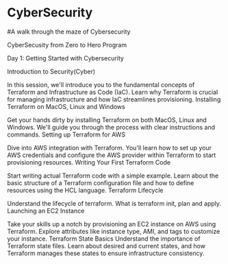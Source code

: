 # CyberSecurity

  #A walk through the maze of Cybersecurity 

CyberSecusity from Zero to Hero Program

Day 1: Getting Started with Cybersecurity 

Introduction to Security(Cyber)

In this session, we'll introduce you to the fundamental concepts of Terraform and Infrastructure as Code (IaC). Learn why Terraform is crucial for managing infrastructure and how IaC streamlines provisioning.
Installing Terraform on MacOS, Linux and Windows

Get your hands dirty by installing Terraform on both MacOS, Linux and Windows. We'll guide you through the process with clear instructions and commands.
Setting up Terraform for AWS

Dive into AWS integration with Terraform. You'll learn how to set up your AWS credentials and configure the AWS provider within Terraform to start provisioning resources.
Writing Your First Terraform Code

Start writing actual Terraform code with a simple example. Learn about the basic structure of a Terraform configuration file and how to define resources using the HCL language.
Terraform Lifecycle

Understand the lifecycle of terraform. What is terraform init, plan and apply.
Launching an EC2 Instance

Take your skills up a notch by provisioning an EC2 instance on AWS using Terraform. Explore attributes like instance type, AMI, and tags to customize your instance.
Terraform State Basics
Understand the importance of Terraform state files. Learn about desired and current states, and how Terraform manages these states to ensure infrastructure consistency.
